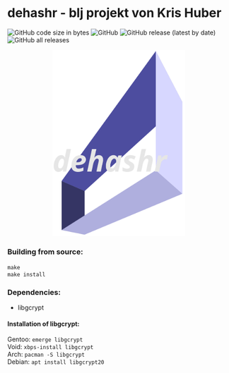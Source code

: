 # dehashr - blj projekt von Kris Huber
![GitHub code size in bytes](https://img.shields.io/github/languages/code-size/krissemicolon/dehashr?style=plastic)
![GitHub](https://img.shields.io/github/license/krissemicolon/dehashr?style=plastic)
![GitHub release (latest by date)](https://img.shields.io/github/v/release/krissemicolon/dehashr?style=plastic)
![GitHub all releases](https://img.shields.io/github/downloads/krissemicolon/dehashr/total?style=plastic)

<p align="center">
  <img src="res/logo.svg" width="300"/>  
</p>

### Building from source:
```
make
make install
```
### Dependencies:
- libgcrypt

#### Installation of libgcrypt:
Gentoo: ```emerge libgcrypt```\
Void: ```xbps-install libgcrypt```\
Arch: ```pacman -S libgcrypt```\
Debian: ```apt install libgcrypt20```
